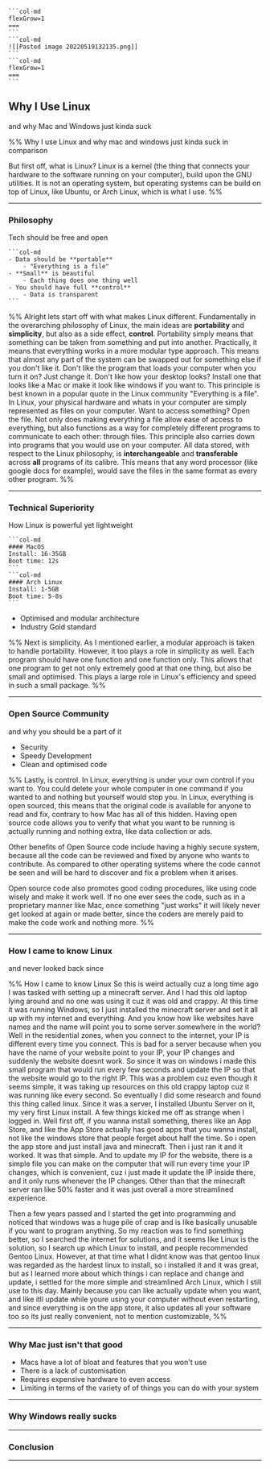````col
```col-md
flexGrow=1
===
```
```col-md
![[Pasted image 20220519132135.png]]
```
```col-md
flexGrow=1
===
```
````
## **Why I Use Linux**
and why Mac and Windows just kinda suck

%%
Why I use Linux and why mac and windows just kinda suck in comparison

But first off, what is Linux? Linux is a kernel (the thing that connects your hardware to the software running on your computer), build upon the GNU utilities. It is not an operating system, but operating systems can be build on top of Linux, like Ubuntu, or Arch Linux, which is what I use.
%%

---
### **Philosophy**
Tech should be free and open

````col
```col-md
- Data should be **portable**
	- "Everything is a file"
- **Small** is beautiful
	- Each thing does one thing well
- You should have full **control**
	- Data is transparent
```
````

%%
Alright lets start off with what makes Linux different.
Fundamentally in the overarching philosophy of Linux, the main ideas are **portability** and **simplicity**, but also as a side effect, **control**.
Portability simply means that something can be taken from something and put into another. Practically, it means that everything works in a more modular type approach.
This means that almost any part of the system can be swapped out for something else if you don't like it. Don't like the program that loads your computer when you turn it on? Just change it. Don't like how your desktop looks? Install one that looks like a Mac or make it look like windows if you want to. 
This principle is best known in a popular quote in the Linux community "Everything is a file". In Linux, your physical hardware and whats in your computer are simply represented as files on your computer. Want to access something? Open the file. Not only does making everything a file allow ease of access to everything, but also functions as a way for completely different programs to communicate to each other: through files.
This principle also carries down into programs that you would use on your computer. All data stored, with respect to the Linux philosophy, is **interchangeable** and **transferable** across **all** programs of its calibre. This means that any word processor (like google docs for example), would save the files in the same format as every other program.
%%

---
### **Technical Superiority**
How Linux is powerful yet lightweight

````col
```col-md
#### MacOS
Install: 16-35GB
Boot time: 12s
```
```col-md
#### Arch Linux
Install: 1-5GB
Boot time: 5-8s
```
````

- Optimised and modular architecture
- Industry Gold standard

%%
Next is simplicity. As I mentioned earlier, a modular approach is taken to handle portability. However, it too plays a role in simplicity as well. Each program should have one function and one function only. This allows that one program to get not only extremely good at that one thing, but also be small and optimised. This plays a large role in Linux's efficiency and speed in such a small package.
%%

---
### **Open Source Community**
and why you should be a part of it

- Security
- Speedy Development
- Clean and optimised code

%%
Lastly, is control. In Linux, everything is under your own control if you want to. You could delete your whole computer in one command if you wanted to and nothing but yourself would stop you. In Linux, everything is open sourced, this means that the original code is available for anyone to read and fix, contrary to how Mac has all of this hidden. Having open source code allows you to verify that what you want to be running is actually running and nothing extra, like data collection or ads.

Other benefits of Open Source code include having a highly secure system, because all the code can be reviewed and fixed by anyone who wants to contribute. As compared to other operating systems where the code cannot be seen and will be hard to discover and fix a problem when it arises.

Open source code also promotes good coding procedures, like using code wisely and make it work well. If no one ever sees the code, such as in a proprietary manner like Mac, once something "just works" it will likely never get looked at again or made better, since the coders are merely paid to make the code work and nothing more.
%%

---
### **How I came to know Linux**
and never looked back since

%%
How I came to know Linux
So this is weird actually cuz a long time ago I was tasked with setting up a minecraft server. And I had this old laptop lying around and no one was using it cuz it was old and crappy. At this time it was running Windows, so I just installed the minecraft server and set it all up with my internet and everything. And you know how like websites have names and the name will point you to some server somewhere in the world? Well in the residential zones, when you connect to the internet, your IP is different every time you connect. This is bad for a server because when you have the name of your website point to your IP, your IP changes and suddenly the website doesnt work. So since it was on windows i made this small program that would run every few seconds and update the IP so that the website would go to the right IP. This was a problem cuz even though it seems simple, it was taking up resources on this old crappy laptop cuz it was running like every second. So eventually I did some research and found this thing called linux. Since it was a server, I installed Ubuntu Server on it, my very first Linux install. A few things kicked me off as strange when I logged in. Well first off, if you wanna install something, theres like an App Store, and like the App Store actually has good apps that you wanna install, not like the windows store that people forget about half the time. So i open the app store and just install java and minecraft. Then i just ran it and it worked. It was that simple. And to update my IP for the website, there is a simple file you can make on the computer that will run every time your IP changes, which is convenient, cuz i just made it update the IP inside there, and it only runs whenever the IP changes. Other than that the minecraft server ran like 50% faster and it was just overall a more streamlined experience.

Then a few years passed and I started the get into programming and noticed that windows was a huge pile of crap and is like basically unusable if you want to program anything. So my reaction was to find something better, so I searched the internet for solutions, and it seems like Linux is the solution, so I search up which Linux to install, and people recommended Gentoo Linux. However, at that time what I didnt know was that gentoo linux was regarded as the hardest linux to install, so i installed it and it was great, but as I learned more about which things i can replace and change and update, i settled for the more simple and streamlined Arch Linux, which I still use to this day. Mainly because you can like actually update when you want, and like itll update while youre using your computer without even restarting, and since everything is on the app store, it also updates all your software too so its just really convenient, not to mention customizable, 
%%

---
### **Why Mac just isn't that good**

- Macs have a lot of bloat and features that you won't use
- There is a lack of customisation
- Requires expensive hardware to even access
- Limiting in terms of the variety of of things you can do with your system

---
### **Why Windows really sucks**

---
### **Conclusion**

---